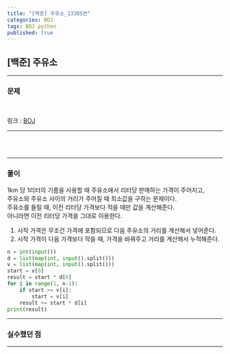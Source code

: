 ```yaml
---
title: "[백준] 주유소_13305번"
categories: BOJ
tags: BOJ python
published: true
---
```


## [백준] 주유소

---

### 문제

<br>

링크 : [BOJ](https://www.acmicpc.net/problem/13305)

---

<br/><br/>

---

### 풀이

1km 당 1리터의 기름을 사용할 때 주유소에서 리터당 판매하는 가격이 주어지고,  
주유소와 주유소 사이의 거리가 주어질 때 최소값을 구하는 문제이다.  
주유소를 들릴 때, 이전 리터당 가격보다 적을 때만 값을 계산해준다.  
아니라면 이전 리터당 가격을 그대로 이용한다.

1. 시작 가격은 무조건 가격에 포함되므로 다음 주유소의 거리를 계산해서 넣어준다.
2. 시작 가격이 다음 가격보다 작을 때, 가격을 바꿔주고 거리를 계산해서 누적해준다.

```python
n = int(input())
d = list(map(int, input().split()))
v = list(map(int, input().split()))
start = v[0]
result = start * d[0]
for i in range(1, n-1):
    if start >= v[i]:
        start = v[i]
    result += start * d[i]
print(result)
```

---

### 실수했던 점

---
